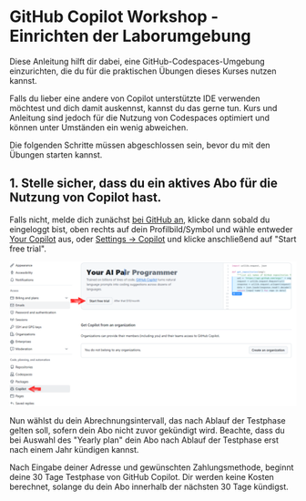 # GitHub Copilot Workshop - Einrichten der Laborumgebung

Diese Anleitung hilft dir dabei, eine GitHub-Codespaces-Umgebung einzurichten, die du für die praktischen Übungen dieses Kurses nutzen kannst.

Falls du lieber eine andere von Copilot unterstützte IDE verwenden möchtest und dich damit auskennst, kannst du das gerne tun. Kurs und Anleitung sind jedoch für die Nutzung von Codespaces optimiert und können unter Umständen ein wenig abweichen.

Die folgenden Schritte müssen abgeschlossen sein, bevor du mit den Übungen starten kannst.

## 1. Stelle sicher, dass du ein aktives Abo für die Nutzung von Copilot hast.

Falls nicht, melde dich zunächst [bei GitHub an](https://github.com/github-copilot/signup), klicke dann sobald du eingeloggt bist, oben rechts auf dein Profilbild/Symbol und wähle entweder [Your Copilot](https://github.com/github-copilot/signup) aus, oder [Settings -> Copilot](https://github.com/github-copilot/signup) und klicke anschließend auf "Start free trial". 

![Copilot Abo einrichten](./images/copilot_01_signup.png?raw=true "Copilot Abo einrichten")

Nun wählst du dein Abrechnungsintervall, das nach Ablauf der Testphase gelten soll, sofern dein Abo nicht zuvor gekündigt wird. Beachte, dass du bei Auswahl des "Yearly plan" dein Abo nach Ablauf der Testphase erst nach einem Jahr kündigen kannst.

Nach Eingabe deiner Adresse und gewünschten Zahlungsmethode, beginnt deine 30 Tage Testphase von GitHub Copilot. 
Dir werden keine Kosten berechnet, solange du dein Abo innerhalb der nächsten 30 Tage kündigst.
